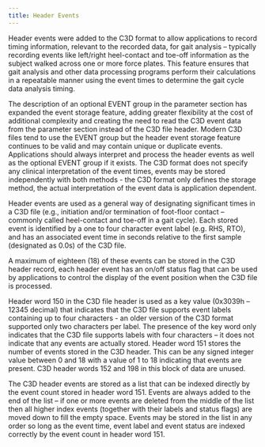 ```yaml
---
title: Header Events
---
```


Header events were added to the C3D format to allow applications to record timing information, relevant to the recorded data, for gait analysis – typically recording events like left/right heel-contact and toe-off information as the subject walked across one or more force plates.  This feature ensures that gait analysis and other data processing programs perform their calculations in a repeatable manner using the event times to determine the gait cycle data analysis timing.

The description of an optional EVENT group in the parameter section has expanded the event storage feature, adding greater flexibility at the cost of additional complexity and creating the need to read the C3D event data from the parameter section instead of the C3D file header.  Modern C3D files tend to use the EVENT group but the header event storage feature continues to be valid and may contain unique or duplicate events.  Applications should always interpret and process the header events as well as the optional EVENT group if it exists.  The C3D format does not specify any clinical interpretation of the event times, events may be stored independently with both methods - the C3D format only defines the storage method, the actual interpretation of the event data is application dependent.

Header events are used as a general way of designating significant times in a C3D file (e.g., initiation and/or termination of foot-floor contact – commonly called heel-contact and toe-off in a gait cycle).  Each stored event is identified by a one to four character event label (e.g. RHS, RTO), and has an associated event time in seconds relative to the first sample (designated as 0.0s) of the C3D file.

A maximum of eighteen (18) of these events can be stored in the C3D header record, each header event has an on/off status flag that can be used by applications to control the display of the event position when the C3D file is processed.

Header word 150 in the C3D file header is used as a key value (0x3039h – 12345 decimal) that indicates that the C3D file supports event labels containing up to four characters - an older version of the C3D format supported only two characters per label.  The presence of the key word only indicates that the C3D file supports labels with four characters – it does not indicate that any events are actually stored.  Header word 151 stores the number of events stored in the C3D header.  This can be any signed integer value between 0 and 18 with a value of 1 to 18 indicating that events are present.  C3D header words 152 and 198 in this block of data are unused.

The C3D header events are stored as a list that can be indexed directly by the event count stored in header word 151.  Events are always added to the end of the list – if one or more events are deleted from the middle of the list then all higher index events (together with their labels and status flags) are moved down to fill the empty space.  Events may be stored in the list in any order so long as the event time, event label and event status are indexed correctly by the event count in header word 151.
